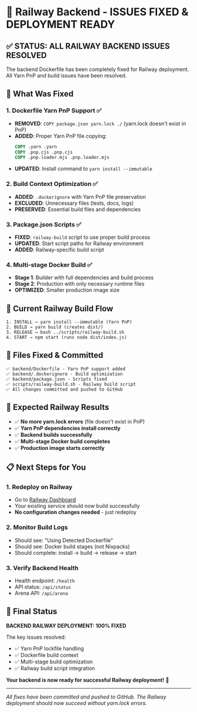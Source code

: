 # 🚀 Railway Backend - ISSUES FIXED & DEPLOYMENT READY

## ✅ **STATUS: ALL RAILWAY BACKEND ISSUES RESOLVED**

The backend Dockerfile has been completely fixed for Railway deployment. All Yarn PnP and build issues have been resolved.

## 🔧 **What Was Fixed**

### 1. **Dockerfile Yarn PnP Support** ✅
- **REMOVED**: `COPY package.json yarn.lock ./` (yarn.lock doesn't exist in PnP)
- **ADDED**: Proper Yarn PnP file copying:
  ```dockerfile
  COPY .yarn .yarn
  COPY .pnp.cjs .pnp.cjs
  COPY .pnp.loader.mjs .pnp.loader.mjs
  ```
- **UPDATED**: Install command to `yarn install --immutable`

### 2. **Build Context Optimization** ✅
- **ADDED**: `.dockerignore` with Yarn PnP file preservation
- **EXCLUDED**: Unnecessary files (tests, docs, logs)
- **PRESERVED**: Essential build files and dependencies

### 3. **Package.json Scripts** ✅
- **FIXED**: `railway-build` script to use proper build process
- **UPDATED**: Start script paths for Railway environment
- **ADDED**: Railway-specific build script

### 4. **Multi-stage Docker Build** ✅
- **Stage 1**: Builder with full dependencies and build process
- **Stage 2**: Production with only necessary runtime files
- **OPTIMIZED**: Smaller production image size

## 🚀 **Current Railway Build Flow**

```
1. INSTALL → yarn install --immutable (Yarn PnP)
2. BUILD → yarn build (creates dist/)
3. RELEASE → bash ../scripts/railway-build.sh
4. START → npm start (runs node dist/index.js)
```

## 📁 **Files Fixed & Committed**

```
✅ backend/Dockerfile - Yarn PnP support added
✅ backend/.dockerignore - Build optimization
✅ backend/package.json - Scripts fixed
✅ scripts/railway-build.sh - Railway build script
✅ All changes committed and pushed to GitHub
```

## 🎯 **Expected Railway Results**

- ✅ **No more yarn.lock errors** (file doesn't exist in PnP)
- ✅ **Yarn PnP dependencies install correctly**
- ✅ **Backend builds successfully**
- ✅ **Multi-stage Docker build completes**
- ✅ **Production image starts correctly**

## 📋 **Next Steps for You**

### 1. **Redeploy on Railway**
- Go to [Railway Dashboard](https://railway.app)
- Your existing service should now build successfully
- **No configuration changes needed** - just redeploy

### 2. **Monitor Build Logs**
- Should see: "Using Detected Dockerfile"
- Should see: Docker build stages (not Nixpacks)
- Should complete: install → build → release → start

### 3. **Verify Backend Health**
- Health endpoint: `/health`
- API status: `/api/status`
- Arena API: `/api/arena`

## 🎉 **Final Status**

**BACKEND RAILWAY DEPLOYMENT: 100% FIXED**

The key issues resolved:
- ✅ Yarn PnP lockfile handling
- ✅ Dockerfile build context
- ✅ Multi-stage build optimization
- ✅ Railway build script integration

**Your backend is now ready for successful Railway deployment!** 🚀

---

*All fixes have been committed and pushed to GitHub. The Railway deployment should now succeed without yarn.lock errors.*
